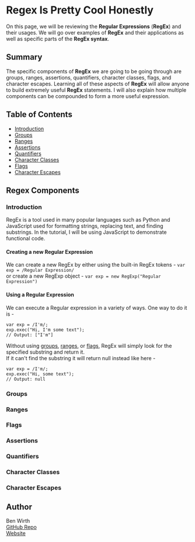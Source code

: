 # Regex Is Pretty Cool Honestly

On this page, we will be reviewing the <strong>Regular Expressions</strong> (<strong>RegEx</strong>) and their usages. We will go over examples of <strong>RegEx</strong> and their applications as well as specific parts of the <strong>RegEx syntax</strong>.

## Summary

The specific components of <strong>RegEx</strong> we are going to be going through are groups, ranges, assertions, quantifiers, character classes, flags, and character escapes. Learning all of these aspects of <strong>RegEx</strong> will allow anyone to build extremely useful <strong>RegEx</strong> statements. I will also explain how multiple components can be compounded to form a more useful expression.

## Table of Contents
- [Introduction](#groups)
- [Groups](#groups)
- [Ranges](#ranges)
- [Assertions](#assertions)
- [Quantifiers](#quantifiers)
- [Character Classes](#character-classes)
- [Flags](#flags)
- [Character Escapes](#character-escapes)

## Regex Components

### Introduction

RegEx is a tool used in many popular languages such as Python and JavaScript used for formatting strings, replacing text, and finding substrings. In the tutorial, I will be using JavaScript to demonstrate functional code.

#### Creating a new Regular Expression

We can create a new RegEx by either using the built-in RegEx tokens - ```var exp = /Regular Expression/``` <br>
or create a new RegExp object - ```var exp = new RegExp("Regular Expression")```<br>

#### Using a Regular Expression

We can execute a Regular expression in a variety of ways. One way to do it is - <br>
```
var exp = /I'm/;
exp.exec("Hi, I'm some text");
// Output: ["I'm"]
```
Without using [groups](#groups), [ranges](#ranges), or [flags](#flags), RegEx will simply look for the specified substring and return it.<br>
If it can't find the substring it will return null instead like here -
```
var exp = /I'm/;
exp.exec("Hi, some text");
// Output: null
```

### Groups

### Ranges

### Flags

### Assertions

### Quantifiers

### Character Classes

### Character Escapes

## Author

Ben Wirth<br>
[GitHub Repo](https://github.com/benw10-1/bugTracker)<br>
[Website](https://ben-devs.com)
